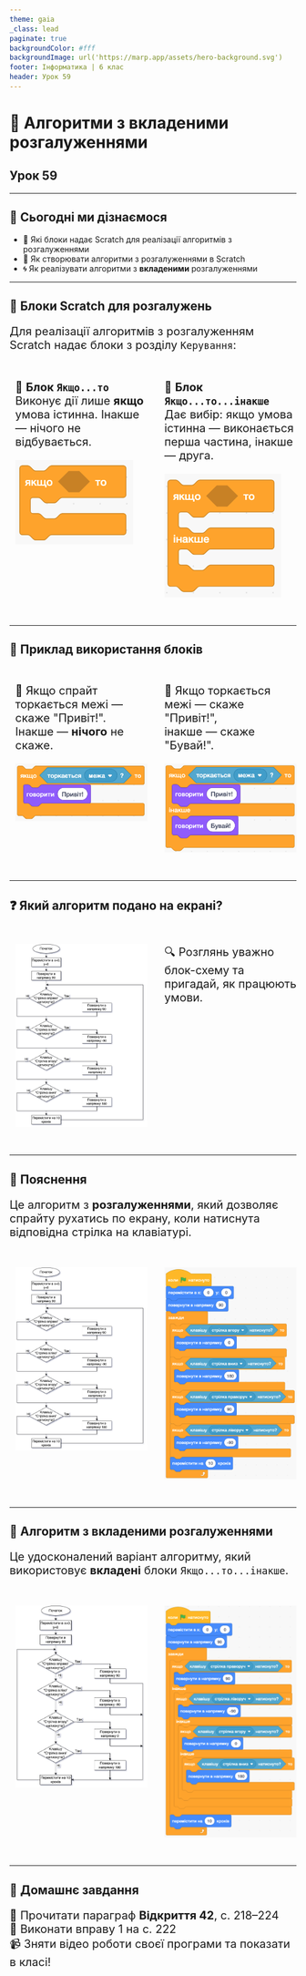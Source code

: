 ```yaml
---
theme: gaia
_class: lead
paginate: true
backgroundColor: #fff
backgroundImage: url('https://marp.app/assets/hero-background.svg')
footer: Інформатика | 6 клас
header: Урок 59
---
```


# **🔀 Алгоритми з вкладеними розгалуженнями**

## Урок **59**

---

## 🎯 Сьогодні ми дізнаємося

- 🧱 Які блоки надає Scratch для реалізації алгоритмів з розгалуженнями
- 🧩 Як створювати алгоритми з розгалуженнями в Scratch
- 🌀 Як реалізувати алгоритми з **вкладеними** розгалуженнями

---

## 🧱 Блоки Scratch для розгалужень

Для реалізації алгоритмів з розгалуженням Scratch надає блоки з розділу `Керування`:

<style>
.grid-container {
  display: grid;
  grid-template-columns: 50% 50%;
  gap: 10px;
}
.grid-panel {
  font-size: 16px;
  padding: 10px;
}
</style>

<div class="grid-container">
<div class="grid-panel">

🔸 **Блок `Якщо...то`**  
Виконує дії лише **якщо** умова істинна. Інакше — нічого не відбувається.

![w:200px](./assets/59/if-block.png)

</div>
<div class="grid-panel">

🔸 **Блок `Якщо...то...інакше`**  
Дає вибір: якщо умова істинна — виконається перша частина, інакше — друга.

![w:200px](./assets/59/if-else-block.png)

</div>
</div>

---

## 🧪 Приклад використання блоків

<div class="grid-container">
<div class="grid-panel">

🧱 Якщо спрайт торкається межі — скаже "Привіт!".  
Інакше — **нічого** не скаже.

![w:250px](./assets/59/if-example.png)

</div>
<div class="grid-panel">

🧱 Якщо торкається межі — скаже "Привіт!",  
інакше — скаже "Бувай!".

![w:250px](./assets/59/if-else-example.png)

</div>
</div>

---

## ❓ Який алгоритм подано на екрані?

<div class="grid-container">
<div class="grid-panel">

![h:480px](./assets/59/conditional-example-1.png)

</div>
<div class="grid-panel">

🔍 Розглянь уважно блок-схему та пригадай, як працюють умови.

</div>
</div>

---

## 💬 Пояснення

<style>
  p {
    font-size: 20px;
  }
</style>

Це алгоритм з **розгалуженнями**, який дозволяє спрайту рухатись по екрану, коли натиснута відповідна стрілка на клавіатурі.

<div class="grid-container">
<div class="grid-panel">

![h:400px](./assets/59/conditional-example-1.png)

</div>
<div class="grid-panel">

![h:400px](./assets/59/conditional-example-1-scratch.png)

</div>
</div>

---

## 🧠 Алгоритм з вкладеними розгалуженнями

Це удосконалений варіант алгоритму, який використовує **вкладені** блоки `Якщо...то...інакше`.

<div class="grid-container">
<div class="grid-panel">

![h:350px](./assets/59/conditional-example-2.png)

</div>
<div class="grid-panel">

![h:350px](./assets/59/conditional-example-2-scratch.png)

</div>
</div>

---

## 📝 Домашнє завдання

📖 Прочитати параграф **Відкриття 42**, с. 218–224  
🧪 Виконати вправу 1 на с. 222  
📹 Зняти відео роботи своєї програми та показати в класі!
